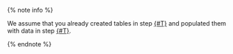 {% note info %}

We assume that you already created tables in step [{#T}](../create_demo_tables.md) and populated them with data in step [{#T}](../fill_tables_with_data.md).

{% endnote %}